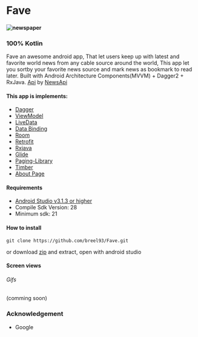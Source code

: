 # Fave

#### ![newspaper](https://user-images.githubusercontent.com/20865566/48871310-32f9e680-edb2-11e8-8dcf-75e6c70b8328.png)
### 100% Kotlin
Fave an awesome android app, That let users keep up with latest and favorite world news from any cable source around the world, This app let you sortby your favorite news source and mark news as bookmark to read later.
Built with Android Architecture Components(MVVM) + Dagger2 + RxJava.
[Api](https://en.wikipedia.org/wiki/Application_programming_interface) by [NewsApi](https://newsapi.org)


#### This app is implements:
- [Dagger](https://google.github.io/dagger/)
- [ViewModel](https://developer.android.com/topic/libraries/architecture/viewmodel)
- [LiveData](https://developer.android.com/topic/libraries/architecture/livedata)
- [Data Binding](https://developer.android.com/topic/libraries/data-binding/)
- [Room](https://codelabs.developers.google.com/codelabs/android-room-with-a-view/#0)
- [Retrofit](https://square.github.io/retrofit/)
- [Rxjava](https://github.com/ReactiveX/RxJava)
- [Glide](https://github.com/bumptech/glide)
- [Paging-Library](https://developer.android.com/topic/libraries/architecture/paging/)
- [Timber](https://github.com/JakeWharton/timber)
- [About Page](https://github.com/medyo/android-about-page)

#### Requirements
- [Android Studio v3.1.3 or higher](https://developer.android.com/studio/)
- Compile Sdk Version: 28
- Minimum sdk: 21
#### How to install
```
git clone https://github.com/breel93/Fave.git
```
or download [zip](https://github.com/breel93/Fave/archive/master.zip) and extract, open with android studio

#### Screen views


###### Gifs
(comming soon)

### Acknowledgement
- Google
